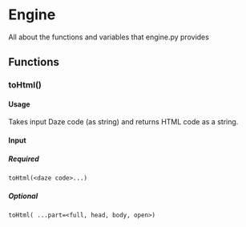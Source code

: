 # Engine
All about the functions and variables that engine.py provides
## Functions
### toHtml()
#### Usage
Takes input Daze code (as string) and returns HTML code as a string.
#### Input
##### Required
`toHtml(<daze code>...) `
##### Optional
`toHtml( ...part=<full, head, body, open>)`